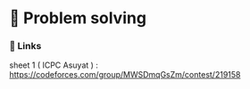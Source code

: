 
# 🚀 Problem solving 

### 🔗 Links
sheet 1 ( ICPC Asuyat ) : https://codeforces.com/group/MWSDmqGsZm/contest/219158

